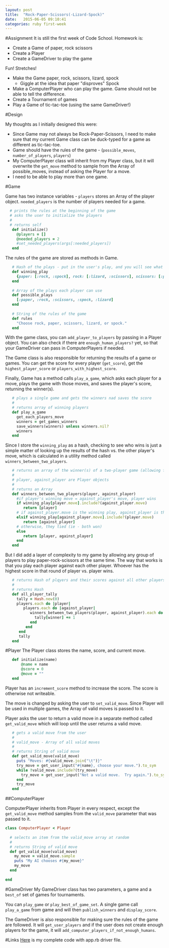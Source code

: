 ```yaml
---
layout: post
title:  "Rock-Paper-Scissors(-Lizard-Spock)"
date:   2015-06-05 09:10:41
categories: ruby first-week
---
```


#Assignment
It is still the first week of Code School.  Homework is:

 - Create a Game of paper, rock scissors
 - Create a Player
 - Create a GameDriver to play the game
 
Fun! Stretches!

 - Make the Game paper, rock, scissors, lizard, spock
     - Giggle at the idea that paper "disproves" Spock
 - Make a ComputerPlayer who can play the game.  Game should not be able to tell the difference.
 - Create a Tournament of games
 - Play a Game of tic-tac-toe (using the same GameDriver!)
 
#Design

My thoughts as I initially designed this were:

 - Since Game may not always be Rock-Paper-Scissors, I need to make sure that my current Game class can be duck-typed for a game as different as tic-tac-toe.
 - Game should have the rules of the game - (`possible_moves`, `number_of_players`, `players`)
 - My ComputerPlayer class will inherit from my Player class, but it will overwrite the `get_move` method to sample from the Array of possible_moves, instead of asking the Player for a move.
 - I need to be able to play more than one game.

#Game

Game has two instance variables - `players` stores an Array of the player object.  `needed_players` is the number of players needed for a game.

```ruby
  # prints the rules at the beginning of the game
  # asks the user to initialize the players
  #
  # returns self
   def initialize()
     @players = []
     @needed_players = 2
     #set_needed_players(args[:needed_players])
   end
```
 
The rules of the game are stored as methods in Game.

```ruby
   # Hash of the plays - put in the user's play, and you will see what it beats
   def winning_play
     {paper: [:rock, :spock], rock: [:lizard, :scissors], scissors: [:paper, :lizard], lizard: [:spock, :paper], spock: [:rock, :scissors], scratch: [:scratch]}
   end
   
   # Array of the plays each player can use
   def possible_plays
     [:paper, :rock, :scissors, :spock, :lizard]
   end
   
   # String of the rules of the game
   def rules
     "Choose rock, paper, scissors, lizard, or spock."
   end
```
With the game class, you can `add_player_to_players` by passing in a Player object.  You can also check if there are `enough_human_players?` yet, so that your GameDriver can pass in ComputerPlayers if needed.


The Game class is also responsible for returning the results of a game or games.  You can get the score for every player (`get_score`), get the `highest_player_score` or `players_with_highest_score`.  

Finally, Game has a method calls `play_a_game`, which asks each player for a move, plays the game with those moves, and saves the player's score, returning the winner(s).

```ruby
   # plays a single game and gets the winners nad saves the score
   #
   # returns array of winning players
   def play_a_game
     get_each_players_move
     winners = get_games_winners
     save_winners(winners) unless winners.nil?
     winners
   end
```

Since I store the `winning_play` as a hash, checking to see who wins is just a simple matter of looking up the results of the hash vs. the other player's move, which is calculated in a utility method called `winners_between_two_players`.

```ruby
   # returns an array of the winner(s) of a two-player game (allowing for a tie)
   #
   # player, against_player are Player objects
   #
   # returns an Array
   def winners_between_two_players(player, against_player)
     #if player's winning move = against_player's move, player wins
     if winning_play[player.move].include?(against_player.move)
        return [player]
     # if against_player.move is the winning play, against_player is the winner
     elsif winning_play[against_player.move].include?(player.move)
        return [against_player]
     # otherwise, they tied (ie - both won)  
     else    
        return [player, against_player]
     end
   end
```

But I did add a layer of complexity to my game by allowing any group of players to play paper-rock-scissors at the same time.  The way that works is that you play each player against each other player.  Whoever has the highest score in that round of player vs. player wins. 

```ruby
   # returns Hash of plqyers and their scores against all other players
   # 
   # returns Hash
   def all_player_tally
     tally = Hash.new(0)
     players.each do |player|
        players.each do |against_player|
           winners_between_two_players(player, against_player).each do |winner|
             tally[winner] += 1
           end
         end
      end
      tally
   end 
```

#Player
The Player class stores the name, score, and current move.

```ruby
   def initialize(name)
       @name = name
       @score = 0
       @move = ""
   end
```

Player has an `increment_score` method to increase the score.  The score is otherwise not writeable.

The move is changed by asking the user to `set_valid_move`.  Since Player will be used in multiple games, the Array of valid moves is passed to it.

Player asks the user to return a valid move in a separate method called `get_valid_move` which will loop until the user returns a valid move.

```ruby
   # gets a valid move from the user
   #
   # valid_move - Array of all valid moves
   #
   # returns String of valid move
   def get_valid_move(valid_move)
     puts "Moves: #{valid_move.join("\t")}"
     try_move = get_user_input("#{name}, choose your move.").to_sym
     while !valid_move.include?(try_move)
       try_move = get_user_input("Not a valid move.  Try again.").to_sym
     end
     try_move
   end
```

##ComputerPlayer

ComputerPlayer inherits from Player in every respect, except the `get_valid_move` method samples from the `valid_move` parameter that was passed to it.

```ruby
class ComputerPlayer < Player
  
  # selects an item from the valid_move array at random
  #
  # returns String of valid move
  def get_valid_move(valid_move)
    my_move = valid_move.sample
    puts "My AI chooses #{my_move}"
    my_move
  end
  
end
```

#GameDriver
My GameDriver class has two parameters, a game and a `best_of` set of games for tournaments.

You can `play_game` or `play_best_of_game_set`.  A single game call `play_a_game` from game and will then `publish_winners` and `display_score`.

The GameDriver is also responsible for making sure the rules of the game are followed.  It will `get_user_players` and if the user does not create enough players for the game, it will `add_computer_players_if_not_enough_humans`.

#Links
[Here](https://gist.github.com/Gmfholley/ab195a42aeaa156dc77b) is my complete code with app.rb driver file.
